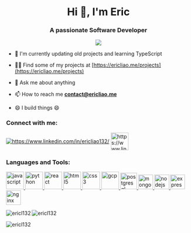 <h1 align="center">Hi 👋, I'm Eric</h1>
<h3 align="center">A passionate Software Developer</h3>
<p align="center">
<img src="https://i.ibb.co/F0ypyt2/f.gif"/>
</p>

-   🌱 I'm currently updating old projects and learning TypeScript

-   👨‍💻 Find some of my projects at [https://ericliao.me/projects](https://ericliao.me/projects)

-   💬 Ask me about anything
-   📫 How to reach me **contact@ericliao.me**
-   😄 I build things 😄
<h3 align="left">Connect with me:</h3>
<p align="left">

<a href="https://ericliao.me/" target="blank"><img align="center" src="https://i.ibb.co/vw4TdRr/7e37f6ac909a9b653b6c056e41dd97f0-removebg-preview.png" alt="https://www.linkedin.com/in/ericliao132/"/></a>
<a href="https://www.linkedin.com/in/ericliao132/" target="blank"><img align="center" src="https://i.ibb.co/2PpmFGQ/icons8-linkedin-2-48.png" alt="https://www.linkedin.com/in/ericliao132/" height="48" width="48" /></a>
<h3 align="left">Languages and Tools:</h3>
<p align="left"> 
<a href="https://developer.mozilla.org/en-US/docs/Web/JavaScript" target="_blank" rel="noreferrer"> <img src="https://i.ibb.co/vQHYwnB/icons8-javascript-48.png" alt="javascript" width="48" height="48"/> </a>
<a href="https://www.python.org" target="_blank" rel="noreferrer"> <img src="https://svgshare.com/i/fho.svg" alt="python" width="48" height="48"/> </a>
<a href="https://reactjs.org/" target="_blank" rel="noreferrer"> <img src="https://i.ibb.co/M9M9wQM/icons8-react-48.png" alt="react" width="48" height="48"/> </a> 
<a href="https://html.com/" target="_blank" rel="noreferrer">
<img src="https://i.ibb.co/dfK8S0p/icons8-html-5-48.png" alt="html5" width="48" height="48"/> </a> 
<a href="https://www.w3schools.com/css/" target="_blank" rel="noreferrer"> <img src="https://i.ibb.co/1fz6Lq7/icons8-css3-48.png" alt="css3" width="48" height="48"/> </a> 
<a href="https://cloud.google.com" target="_blank" rel="noreferrer"> <img src="https://i.ibb.co/kSd5vCZ/icons8-google-cloud-48.png" alt="gcp" width="48" height="48"/> </a>  
<a href="https://www.postgresql.org" target="_blank" rel="noreferrer"> <img src="https://svgshare.com/i/fiP.svg" alt="postgresql" width="45" height="45"/> </a>   
<a href="https://www.mongodb.com/" target="_blank" rel="noreferrer"> <img src=https://svgshare.com/i/fhc.svg" alt="mongodb" width="40" height="40"/> </a>  
<a href="https://nodejs.org" target="_blank" rel="noreferrer"> <img src="https://svgshare.com/i/fh0.svg" alt="nodejs" width="40" height="40"/> </a> 
<a href="https://www.djangoproject.com/" target="_blank" rel="noreferrer"> <a href="https://expressjs.com" target="_blank" rel="noreferrer"> <img src="https://svgur.com/i/fjE.svg" alt="express" width="40" height="40"/> </a> 
<a href="https://www.nginx.com" target="_blank" rel="noreferrer"> <img src="https://svgshare.com/i/fhb.svg" alt="nginx" width="40" height="40"/> </a>

<p><img align="left" src="https://github-readme-stats.vercel.app/api/top-langs?username=ericl132&show_icons=true&locale=en&layout=compact" alt="ericl132" /></p>

<p><img align="center" src="https://github-readme-stats.vercel.app/api?username=ericl132&show_icons=true&locale=en" alt="ericl132" /></p>

<p><img align="center" src="https://github-readme-streak-stats.herokuapp.com/?user=ericl132&" alt="ericl132" /></p>
